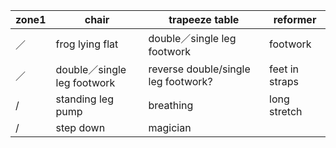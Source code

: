 |zone1|chair|trapeeze table| reformer|     
|------|------|------|------|   
|／|frog lying flat|double／single leg footwork|footwork|  
|／|double／single leg footwork|reverse double/single leg footwork?|feet in straps|
|/|standing leg pump|breathing|long stretch|
|/|step down|magician








